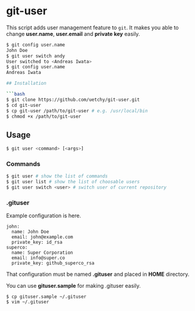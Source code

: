 # git-user

This script adds user management feature to `git`. It makes you able to change __user.name__, __user.email__ and __private key__ easily.

```bash
$ git config user.name
John Doe
$ git user switch andy
User switched to <Andreas Iwata>
$ git config user.name
Andreas Iwata

## Installation

```bash
$ git clone https://github.com/uetchy/git-user.git
$ cd git-user
$ cp git-user /path/to/git-user # e.g. /usr/local/bin
$ chmod +x /path/to/git-user
```

## Usage

```bash
$ git user <command> [<args>]
```

### Commands

```bash
$ git user # show the list of commands
$ git user list # show the list of choosable users
$ git user switch <user> # switch user of current repository
```

### .gituser

Example configuration is here.

```
john:
  name: John Doe
  email: john@example.com
  private_key: id_rsa
superco:
  name: Super Corporation
  email: info@super.co
  private_key: github_superco_rsa
```

That configuration must be named __.gituser__ and placed in __HOME__ directory.

You can use __gituser.sample__ for making .gituser easily.

```
$ cp gituser.sample ~/.gituser
$ vim ~/.gituser
```
